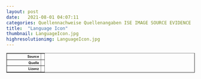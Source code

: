 ```yaml
---
layout: post
date:   2021-08-01 04:07:11
categories: Quellennachweise Quellenangaben ISE IMAGE SOURCE EVIDENCE
title:  "Language Icon"
thumbnail: LanguageIcon.jpg
highresolutionimg: LanguageIcon.jpg
---
```


<table style="font-size: xx-small" border="1" cellpadding="2">
<tbody>
<tr>
<th style="text-align: right" width="81"><strong>Source</strong></th>
<td> </td>
</tr>
<tr>
<th style="text-align: right" width="81"><strong>Quelle</strong></th>
<td> </td>
</tr>
<tr>
<th style="text-align: right" width="81"><strong>Lizenz</strong></th>
<td> </td>
</tr>
</tbody>
</table>
<p>&nbsp;</p>
